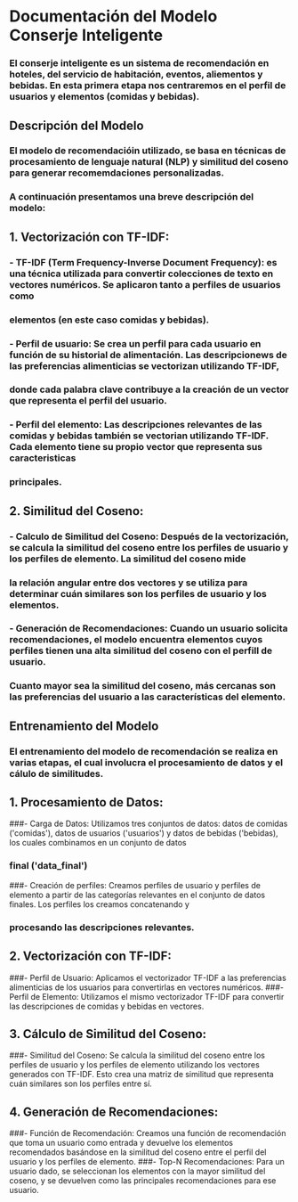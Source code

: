 # Documentación del Modelo Conserje Inteligente  
### El conserje inteligente es un sistema de recomendación en hoteles, del servicio de habitación, eventos, aliementos y bebidas. En esta primera etapa nos centraremos en el perfil de usuarios y elementos (comidas y bebidas).

## Descripción del Modelo
### El modelo de recomendacióin utilizado, se basa en técnicas de procesamiento de lenguaje natural (NLP) y similitud del coseno para generar recomemdaciones personalizadas. 
### A continuación presentamos una breve descripción del modelo:
## 1. **Vectorización con TF-IDF:**
### **- TF-IDF (Term Frequency-Inverse Document Frequency):** es una técnica utilizada para convertir colecciones de texto en vectores numéricos. Se aplicaron tanto a perfiles de usuarios como 
### elementos (en este caso comidas y bebidas).
### **- Perfil de usuario:** Se crea un perfil para cada usuario en función de su historial de alimentación. Las descripcionews de las preferencias alimenticias se vectorizan utilizando TF-IDF,
### donde cada  palabra clave contribuye a la creación de un vector que representa el  perfil del usuario.
### **- Perfil del elemento:** Las descripciones  relevantes de las comidas y bebidas también se vectorian utilizando TF-IDF.  Cada elemento tiene su propio vector que representa sus caracteristicas
### principales.

## **2. Similitud del Coseno:**
### **- Calculo de Similitud del Coseno:** Después de la vectorización, se calcula la similitud del coseno entre los perfiles de usuario y los perfiles de elemento. La similitud del coseno mide 
### la relación angular entre dos vectores y se utiliza para determinar cuán similares son los perfiles de usuario y los elementos.
### **- Generación de Recomendaciones:** Cuando un usuario solicita recomendaciones, el modelo encuentra elementos cuyos perfiles tienen una alta similitud del coseno con el perfill de usuario.
### Cuanto mayor sea la similitud del coseno, más cercanas son las preferencias del usuario a las características del elemento.

## Entrenamiento del Modelo
### El entrenamiento del modelo de recomendación se realiza en varias etapas, el cual involucra el procesamiento de datos y el cálulo de similitudes.

## **1. Procesamiento de Datos:**  
###- Carga de Datos: Utilizamos tres conjuntos de datos: datos de comidas ('comidas'), datos de usuarios ('usuarios') y datos de bebidas ('bebidas), los cuales combinamos en un conjunto de datos  
### final ('data_final')  
###- Creación de perfiles: Creamos perfiles de usuario y perfiles de elemento a partir de las categorías relevantes en el conjunto de datos finales. Los perfiles los creamos concatenando y   
### procesando las descripciones relevantes.  

## **2. Vectorización con TF-IDF:**
###- Perfil de Usuario: Aplicamos el vectorizador TF-IDF a las preferencias alimenticias de los usuarios para convertirlas en vectores numéricos.
###- Perfil de Elemento: Utilizamos  el mismo vectorizador TF-IDF para convertir las descripciones de comidas y bebidas en vectores.

## **3. Cálculo de Similitud del Coseno:**
###- Similitud del Coseno: Se calcula la similitud del coseno entre los perfiles de usuario y los perfiles de elemento utilizando los vectores generados con TF-IDF. Esto crea una matriz de similitud que representa cuán similares son los perfiles entre sí.

## **4. Generación de Recomendaciones:**
###- Función de Recomendación: Creamos una función de recomendación que toma un usuario como entrada y devuelve los elementos recomendados basándose en la similitud del coseno entre el perfil del usuario y los perfiles de elemento.
###- Top-N Recomendaciones: Para un usuario dado, se seleccionan los elementos con la mayor similitud del coseno, y se devuelven como las principales recomendaciones para ese usuario.

